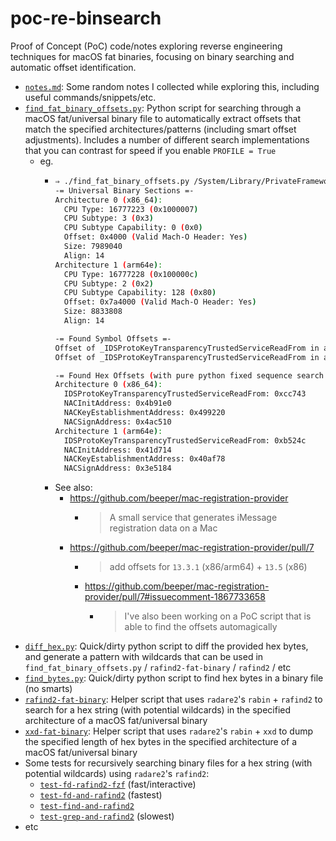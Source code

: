 # poc-re-binsearch

Proof of Concept (PoC) code/notes exploring reverse engineering techniques for macOS fat binaries, focusing on binary searching and automatic offset identification.

- [`notes.md`](./notes.md): Some random notes I collected while exploring this, including useful commands/snippets/etc.
- [`find_fat_binary_offsets.py`](./find_fat_binary_offsets.py): Python script for searching through a macOS fat/universal binary file to automatically extract offsets that match the specified architectures/patterns (including smart offset adjustments). Includes a number of different search implementations that you can contrast for speed if you enable `PROFILE = True`
  - eg.
    - ```bash
      ⇒ ./find_fat_binary_offsets.py /System/Library/PrivateFrameworks/IDS.framework/identityservicesd.app/Contents/MacOS/identityservicesd
      -= Universal Binary Sections =-
      Architecture 0 (x86_64):
        CPU Type: 16777223 (0x1000007)
        CPU Subtype: 3 (0x3)
        CPU Subtype Capability: 0 (0x0)
        Offset: 0x4000 (Valid Mach-O Header: Yes)
        Size: 7989040
        Align: 14
      Architecture 1 (arm64e):
        CPU Type: 16777228 (0x100000c)
        CPU Subtype: 2 (0x2)
        CPU Subtype Capability: 128 (0x80)
        Offset: 0x7a4000 (Valid Mach-O Header: Yes)
        Size: 8833808
        Align: 14

      -= Found Symbol Offsets =-
      Offset of _IDSProtoKeyTransparencyTrustedServiceReadFrom in architecture x86_64: 0x0cc743
      Offset of _IDSProtoKeyTransparencyTrustedServiceReadFrom in architecture arm64e: 0x0b524c

      -= Found Hex Offsets (with pure python fixed sequence search + regex) =-
      Architecture 0 (x86_64):
        IDSProtoKeyTransparencyTrustedServiceReadFrom: 0xcc743
        NACInitAddress: 0x4b91e0
        NACKeyEstablishmentAddress: 0x499220
        NACSignAddress: 0x4ac510
      Architecture 1 (arm64e):
        IDSProtoKeyTransparencyTrustedServiceReadFrom: 0xb524c
        NACInitAddress: 0x41d714
        NACKeyEstablishmentAddress: 0x40af78
        NACSignAddress: 0x3e5184
      ```
    - See also:
      - https://github.com/beeper/mac-registration-provider
        - > A small service that generates iMessage registration data on a Mac
      - https://github.com/beeper/mac-registration-provider/pull/7
        - > add offsets for `13.3.1` (x86/arm64) + `13.5` (x86)
        - https://github.com/beeper/mac-registration-provider/pull/7#issuecomment-1867733658
          - > I've also been working on a PoC script that is able to find the offsets automagically
- [`diff_hex.py`](./diff_hex.py): Quick/dirty python script to diff the provided hex bytes, and generate a pattern with wildcards that can be used in `find_fat_binary_offsets.py` / `rafind2-fat-binary` / `rafind2` / etc
- [`find_bytes.py`](./find_bytes.py): Quick/dirty python script to find hex bytes in a binary file (no smarts)
- [`rafind2-fat-binary`](./rafind2-fat-binary): Helper script that uses `radare2`'s `rabin` + `rafind2` to search for a hex string (with potential wildcards) in the specified architecture of a macOS fat/universal binary
- [`xxd-fat-binary`](./xxd-fat-binary): Helper script that uses `radare2`'s `rabin` + `xxd` to dump the specified length of hex bytes in the specified architecture of a macOS fat/universal binary
- Some tests for recursively searching binary files for a hex string (with potential wildcards) using `radare2`'s `rafind2`:
  - [`test-fd-rafind2-fzf`](./test-fd-rafind2-fzf) (fast/interactive)
  - [`test-fd-and-rafind2`](./test-fd-and-rafind2) (fastest)
  - [`test-find-and-rafind2`](./test-find-and-rafind2)
  - [`test-grep-and-rafind2`](./test-grep-and-rafind2) (slowest)
- etc
